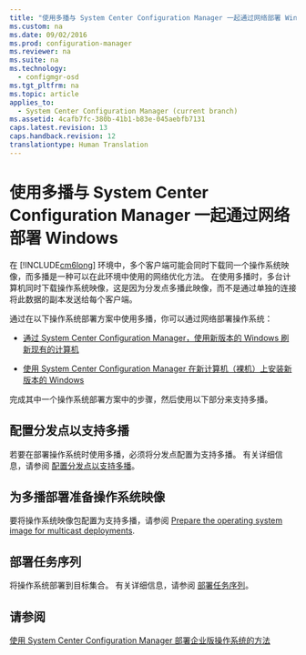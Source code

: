 ```yaml
---
title: "使用多播与 System Center Configuration Manager 一起通过网络部署 Windows"
ms.custom: na
ms.date: 09/02/2016
ms.prod: configuration-manager
ms.reviewer: na
ms.suite: na
ms.technology: 
  - configmgr-osd
ms.tgt_pltfrm: na
ms.topic: article
applies_to: 
  - System Center Configuration Manager (current branch)
ms.assetid: 4cafb7fc-380b-41b1-b83e-045aebfb7131
caps.latest.revision: 13
caps.handback.revision: 12
translationtype: Human Translation
---
```

# 使用多播与 System Center Configuration Manager 一起通过网络部署 Windows
在 [!INCLUDE[cm6long](../LocTest/includes/cm6long_md.md)] 环境中，多个客户端可能会同时下载同一个操作系统映像，而多播是一种可以在此环境中使用的网络优化方法。 在使用多播时，多台计算机同时下载操作系统映像，这是因为分发点多播此映像，而不是通过单独的连接将此数据的副本发送给每个客户端。  
  
 通过在以下操作系统部署方案中使用多播，你可以通过网络部署操作系统：  
  
-   [通过 System Center Configuration Manager，使用新版本的 Windows 刷新现有的计算机](../LocTest/Refresh-an-existing-computer-with-a-new-version-of-Windows-using-System-Center-Configuration-Manager.md)  
  
-   [使用 System Center Configuration Manager 在新计算机（裸机）上安装新版本的 Windows](../LocTest/Install-a-new-version-of-Windows-on-a-new-computer--bare-metal--with-System-Center-Configuration-Manager.md)  
  
 完成其中一个操作系统部署方案中的步骤，然后使用以下部分来支持多播。  
  
##  <a name="BKMK_Configure"></a> 配置分发点以支持多播  
 若要在部署操作系统时使用多播，必须将分发点配置为支持多播。 有关详细信息，请参阅 [配置分发点以支持多播](../LocTest/Prepare-site-system-roles-for-operating-system-deployments-with-System-Center-Configuration-Manager.md#BKMK_DPMulticast)。  
  
## 为多播部署准备操作系统映像  
 要将操作系统映像包配置为支持多播，请参阅 [Prepare the operating system image for multicast deployments](../LocTest/Manage-operating-system-images-with-System-Center-Configuration-Manager.md#BKMK_OSImageMulticast).  
  
##  <a name="BKMK_Deploy"></a> 部署任务序列  
 将操作系统部署到目标集合。 有关详细信息，请参阅 [部署任务序列](../LocTest/Manage-task-sequences-to-automate-tasks-in-System-Center-Configuration-Manager.md#BKMK_DeployTS)。  
  
## 请参阅  
 [使用 System Center Configuration Manager 部署企业版操作系统的方法](../LocTest/Methods-to-deploy-enterprise-operating-systems-using-System-Center-Configuration-Manager.md)